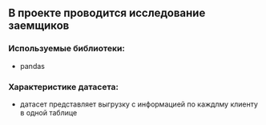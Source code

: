 ## В проекте проводится исследование заемщиков  

###  Используемые библиотеки:  

  - pandas  
  
###  Характеристике датасета:

  - датасет представляет выгрузку  с информацией по каждлму клиенту в одной таблице
